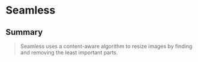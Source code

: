 # Seamless
## Summary ##
> Seamless uses a content-aware algorithm to resize images by finding and removing the least important parts.
